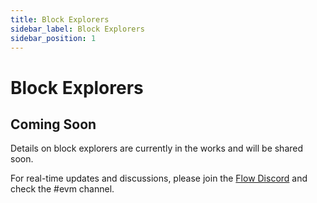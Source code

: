 ```yaml
---
title: Block Explorers
sidebar_label: Block Explorers
sidebar_position: 1
---
```


# Block Explorers

## Coming Soon

Details on block explorers are currently in the works and will be shared soon.

For real-time updates and discussions, please join the [Flow Discord](https://discord.gg/flow) and check the #evm channel.
